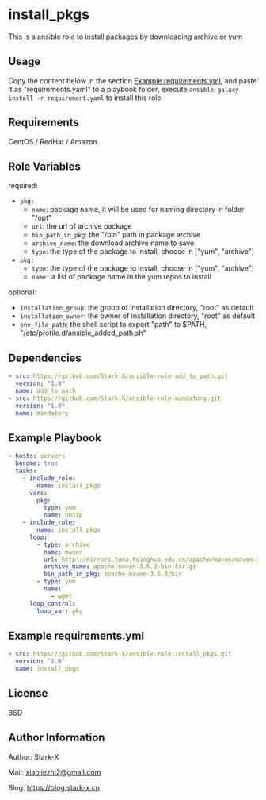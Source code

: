 install_pkgs
=========

This is a ansible role to install packages by downloading archive or yum

Usage
-----

Copy the content below in the section [Example requirements.yml](#example-requirementsyml), and paste it as "requirements.yaml" to a playbook folder, execute `ansible-galaxy install -r requirement.yaml` to install this role

Requirements
------------

CentOS / RedHat / Amazon

Role Variables
--------------

required:
- `pkg:`
  - `name`: package name, it will be used for naming directory in folder "/opt"
  - `url`: the url of archive package
  - `bin_path_in_pkg`: the "/bin" path in package archive
  - `archive_name`: the download archive name to save
  - `type`: the type of the package to install, choose in ["yum", "archive"]
- `pkg:`
  - `type`: the type of the package to install, choose in ["yum", "archive"]
  - `name:` a list of package name in the yum repos to install

optional:
- `installation_group`: the group of installation directory, "root" as default
- `installation_owner`: the owner of installation directory, "root" as default
- `env_file_path`: the shell script to export "path" to $PATH, "/etc/profile.d/ansible_added_path.sh"

Dependencies
------------

``` yaml
- src: https://github.com/Stark-X/ansible-role-add_to_path.git
  version: "1.0"
  name: add_to_path
- src: https://github.com/Stark-X/ansible-role-mandatory.git
  version: "1.0"
  name: mandatory
```

Example Playbook
----------------

``` yaml
- hosts: servers
  become: true
  tasks:
    - include_role:
        name: install_pkgs
      vars:
        pkg:
          type: yum
          name: unzip
    - include_role:
        name: install_pkgs
      loop:
        - type: archive
          name: maven
          url: http://mirrors.tuna.tsinghua.edu.cn/apache/maven/maven-3/3.6.3/binaries/apache-maven-3.6.3-bin.tar.gz
          archive_name: apache-maven-3.6.3-bin.tar.gz
          bin_path_in_pkg: apache-maven-3.6.3/bin
        - type: yum
          name: 
            - wget
      loop_control:
        loop_var: pkg
```

Example requirements.yml
-----------------------

``` yaml
- src: https://github.com/Stark-X/ansible-role-install_pkgs.git
  version: "1.0"
  name: install_pkgs
```

License
-------

BSD

Author Information
------------------

Author: Stark-X

Mail: xiaojiezhi2@gmail.com

Blog: https://blog.stark-x.cn
